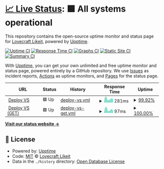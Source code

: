 # [📈 Live Status](https://olivrae.github.io/upptime): <!--live status--> **🟩 All systems operational**

This repository contains the open-source uptime monitor and status page for [Lovecraft Likeit](https://t.me/OliveiraWS), powered by [Upptime](https://github.com/upptime/upptime).

[![Uptime CI](https://github.com/olivrae/upptime/workflows/Uptime%20CI/badge.svg)](https://github.com/olivrae/upptime/actions?query=workflow%3A%22Uptime+CI%22)
[![Response Time CI](https://github.com/olivrae/upptime/workflows/Response%20Time%20CI/badge.svg)](https://github.com/olivrae/upptime/actions?query=workflow%3A%22Response+Time+CI%22)
[![Graphs CI](https://github.com/olivrae/upptime/workflows/Graphs%20CI/badge.svg)](https://github.com/olivrae/upptime/actions?query=workflow%3A%22Graphs+CI%22)
[![Static Site CI](https://github.com/olivrae/upptime/workflows/Static%20Site%20CI/badge.svg)](https://github.com/olivrae/upptime/actions?query=workflow%3A%22Static+Site+CI%22)
[![Summary CI](https://github.com/olivrae/upptime/workflows/Summary%20CI/badge.svg)](https://github.com/olivrae/upptime/actions?query=workflow%3A%22Summary+CI%22)

With [Upptime](https://upptime.js.org), you can get your own unlimited and free uptime monitor and status page, powered entirely by a GitHub repository. We use [Issues](https://github.com/olivrae/upptime/issues) as incident reports, [Actions](https://github.com/olivrae/upptime/actions) as uptime monitors, and [Pages](https://olivrae.github.io/upptime) for the status page.

<!--start: status pages-->
<!-- This summary is generated by Upptime (https://github.com/upptime/upptime) -->
<!-- Do not edit this manually, your changes will be overwritten -->
<!-- prettier-ignore -->
| URL | Status | History | Response Time | Uptime |
| --- | ------ | ------- | ------------- | ------ |
| <img alt="" src="https://favicons.githubusercontent.com/heroku-vscode-production-409e.up.railway.app" height="13"> [Deploy VS](https://heroku-vscode-production-409e.up.railway.app/) | 🟩 Up | [deploy-vs.yml](https://github.com/olivrae/upptime/commits/HEAD/history/deploy-vs.yml) | <details><summary><img alt="Response time graph" src="./graphs/deploy-vs/response-time-week.png" height="20"> 281ms</summary><br><a href="https://olivrae.github.io/upptime/history/deploy-vs"><img alt="Response time 284" src="https://img.shields.io/endpoint?url=https%3A%2F%2Fraw.githubusercontent.com%2Folivrae%2Fupptime%2FHEAD%2Fapi%2Fdeploy-vs%2Fresponse-time.json"></a><br><a href="https://olivrae.github.io/upptime/history/deploy-vs"><img alt="24-hour response time 273" src="https://img.shields.io/endpoint?url=https%3A%2F%2Fraw.githubusercontent.com%2Folivrae%2Fupptime%2FHEAD%2Fapi%2Fdeploy-vs%2Fresponse-time-day.json"></a><br><a href="https://olivrae.github.io/upptime/history/deploy-vs"><img alt="7-day response time 281" src="https://img.shields.io/endpoint?url=https%3A%2F%2Fraw.githubusercontent.com%2Folivrae%2Fupptime%2FHEAD%2Fapi%2Fdeploy-vs%2Fresponse-time-week.json"></a><br><a href="https://olivrae.github.io/upptime/history/deploy-vs"><img alt="30-day response time 302" src="https://img.shields.io/endpoint?url=https%3A%2F%2Fraw.githubusercontent.com%2Folivrae%2Fupptime%2FHEAD%2Fapi%2Fdeploy-vs%2Fresponse-time-month.json"></a><br><a href="https://olivrae.github.io/upptime/history/deploy-vs"><img alt="1-year response time 284" src="https://img.shields.io/endpoint?url=https%3A%2F%2Fraw.githubusercontent.com%2Folivrae%2Fupptime%2FHEAD%2Fapi%2Fdeploy-vs%2Fresponse-time-year.json"></a></details> | <details><summary><a href="https://olivrae.github.io/upptime/history/deploy-vs">99.92%</a></summary><a href="https://olivrae.github.io/upptime/history/deploy-vs"><img alt="All-time uptime 99.87%" src="https://img.shields.io/endpoint?url=https%3A%2F%2Fraw.githubusercontent.com%2Folivrae%2Fupptime%2FHEAD%2Fapi%2Fdeploy-vs%2Fuptime.json"></a><br><a href="https://olivrae.github.io/upptime/history/deploy-vs"><img alt="24-hour uptime 99.45%" src="https://img.shields.io/endpoint?url=https%3A%2F%2Fraw.githubusercontent.com%2Folivrae%2Fupptime%2FHEAD%2Fapi%2Fdeploy-vs%2Fuptime-day.json"></a><br><a href="https://olivrae.github.io/upptime/history/deploy-vs"><img alt="7-day uptime 99.92%" src="https://img.shields.io/endpoint?url=https%3A%2F%2Fraw.githubusercontent.com%2Folivrae%2Fupptime%2FHEAD%2Fapi%2Fdeploy-vs%2Fuptime-week.json"></a><br><a href="https://olivrae.github.io/upptime/history/deploy-vs"><img alt="30-day uptime 99.84%" src="https://img.shields.io/endpoint?url=https%3A%2F%2Fraw.githubusercontent.com%2Folivrae%2Fupptime%2FHEAD%2Fapi%2Fdeploy-vs%2Fuptime-month.json"></a><br><a href="https://olivrae.github.io/upptime/history/deploy-vs"><img alt="1-year uptime 99.87%" src="https://img.shields.io/endpoint?url=https%3A%2F%2Fraw.githubusercontent.com%2Folivrae%2Fupptime%2FHEAD%2Fapi%2Fdeploy-vs%2Fuptime-year.json"></a></details>
| <img alt="" src="https://favicons.githubusercontent.com/heroku-vscode-production-409e.up.railway.app" height="13"> [Deploy VS (GET)](https://heroku-vscode-production-409e.up.railway.app/) | 🟩 Up | [deploy-vs-get.yml](https://github.com/olivrae/upptime/commits/HEAD/history/deploy-vs-get.yml) | <details><summary><img alt="Response time graph" src="./graphs/deploy-vs-get/response-time-week.png" height="20"> 97ms</summary><br><a href="https://olivrae.github.io/upptime/history/deploy-vs-get"><img alt="Response time 102" src="https://img.shields.io/endpoint?url=https%3A%2F%2Fraw.githubusercontent.com%2Folivrae%2Fupptime%2FHEAD%2Fapi%2Fdeploy-vs-get%2Fresponse-time.json"></a><br><a href="https://olivrae.github.io/upptime/history/deploy-vs-get"><img alt="24-hour response time 103" src="https://img.shields.io/endpoint?url=https%3A%2F%2Fraw.githubusercontent.com%2Folivrae%2Fupptime%2FHEAD%2Fapi%2Fdeploy-vs-get%2Fresponse-time-day.json"></a><br><a href="https://olivrae.github.io/upptime/history/deploy-vs-get"><img alt="7-day response time 97" src="https://img.shields.io/endpoint?url=https%3A%2F%2Fraw.githubusercontent.com%2Folivrae%2Fupptime%2FHEAD%2Fapi%2Fdeploy-vs-get%2Fresponse-time-week.json"></a><br><a href="https://olivrae.github.io/upptime/history/deploy-vs-get"><img alt="30-day response time 112" src="https://img.shields.io/endpoint?url=https%3A%2F%2Fraw.githubusercontent.com%2Folivrae%2Fupptime%2FHEAD%2Fapi%2Fdeploy-vs-get%2Fresponse-time-month.json"></a><br><a href="https://olivrae.github.io/upptime/history/deploy-vs-get"><img alt="1-year response time 102" src="https://img.shields.io/endpoint?url=https%3A%2F%2Fraw.githubusercontent.com%2Folivrae%2Fupptime%2FHEAD%2Fapi%2Fdeploy-vs-get%2Fresponse-time-year.json"></a></details> | <details><summary><a href="https://olivrae.github.io/upptime/history/deploy-vs-get">100.00%</a></summary><a href="https://olivrae.github.io/upptime/history/deploy-vs-get"><img alt="All-time uptime 99.89%" src="https://img.shields.io/endpoint?url=https%3A%2F%2Fraw.githubusercontent.com%2Folivrae%2Fupptime%2FHEAD%2Fapi%2Fdeploy-vs-get%2Fuptime.json"></a><br><a href="https://olivrae.github.io/upptime/history/deploy-vs-get"><img alt="24-hour uptime 100.00%" src="https://img.shields.io/endpoint?url=https%3A%2F%2Fraw.githubusercontent.com%2Folivrae%2Fupptime%2FHEAD%2Fapi%2Fdeploy-vs-get%2Fuptime-day.json"></a><br><a href="https://olivrae.github.io/upptime/history/deploy-vs-get"><img alt="7-day uptime 100.00%" src="https://img.shields.io/endpoint?url=https%3A%2F%2Fraw.githubusercontent.com%2Folivrae%2Fupptime%2FHEAD%2Fapi%2Fdeploy-vs-get%2Fuptime-week.json"></a><br><a href="https://olivrae.github.io/upptime/history/deploy-vs-get"><img alt="30-day uptime 99.86%" src="https://img.shields.io/endpoint?url=https%3A%2F%2Fraw.githubusercontent.com%2Folivrae%2Fupptime%2FHEAD%2Fapi%2Fdeploy-vs-get%2Fuptime-month.json"></a><br><a href="https://olivrae.github.io/upptime/history/deploy-vs-get"><img alt="1-year uptime 99.89%" src="https://img.shields.io/endpoint?url=https%3A%2F%2Fraw.githubusercontent.com%2Folivrae%2Fupptime%2FHEAD%2Fapi%2Fdeploy-vs-get%2Fuptime-year.json"></a></details>

<!--end: status pages-->

[**Visit our status website →**](https://olivrae.github.io/upptime)

## 📄 License

- Powered by: [Upptime](https://github.com/upptime/upptime)
- Code: [MIT](./LICENSE) © [Lovecraft Likeit](https://t.me/OliveiraWS)
- Data in the `./history` directory: [Open Database License](https://opendatacommons.org/licenses/odbl/1-0/)

